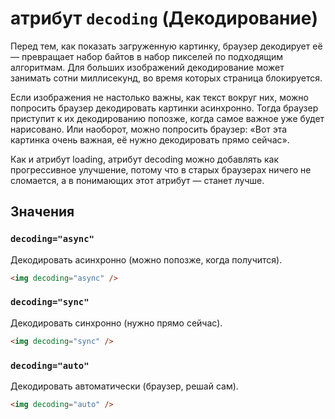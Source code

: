 # атрибут `decoding` (Декодирование)

Перед тем, как показать загруженную картинку, браузер декодирует её — превращает набор байтов в набор пикселей по подходящим алгоритмам. Для больших изображений декодирование может занимать сотни миллисекунд, во время которых страница блокируется.

Если изображения не настолько важны, как текст вокруг них, можно попросить браузер декодировать картинки асинхронно. Тогда браузер приступит к их декодированию попозже, когда самое важное уже будет нарисовано. Или наоборот, можно попросить браузер: «Вот эта картинка очень важная, её нужно декодировать прямо сейчас».

Как и атрибут loading, атрибут decoding можно добавлять как прогрессивное улучшение, потому что в старых браузерах ничего не сломается, а в понимающих этот атрибут — станет лучше.

## Значения

### `decoding="async"`

Декодировать асинхронно (можно попозже, когда получится).

```html
<img decoding="async" />
```

### `decoding="sync"`

Декодировать cинхронно (нужно прямо сейчас).

```html
<img decoding="sync" />
```

### `decoding="auto"`

Декодировать автоматически (браузер, решай сам).

```html
<img decoding="auto" />
```

